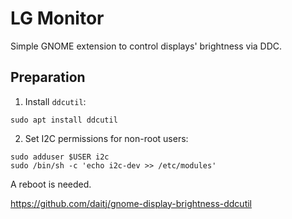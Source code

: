 # LG Monitor

Simple GNOME extension to control displays' brightness via DDC.

## Preparation

1. Install `ddcutil`: 

```shell
sudo apt install ddcutil
```

2. Set I2C permissions for non-root users: 

```shell
sudo adduser $USER i2c
sudo /bin/sh -c 'echo i2c-dev >> /etc/modules'
```
A reboot is needed.

https://github.com/daitj/gnome-display-brightness-ddcutil
